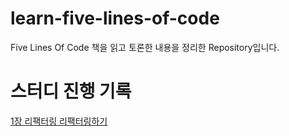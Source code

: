 # learn-five-lines-of-code
Five Lines Of Code 책을 읽고 토론한 내용을 정리한 Repository입니다.

# 스터디 진행 기록
[1장 리팩터링 리팩터링하기](https://github.com/happy-developers/learn-five-lines-of-code/issues/1)
